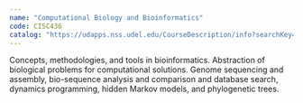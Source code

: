```yaml
---
name: "Computational Biology and Bioinformatics"
code: CISC436
catalog: "https://udapps.nss.udel.edu/CourseDescription/info?searchKey=2020%7cCISC436"
---
```


Concepts, methodologies, and tools in bioinformatics. Abstraction of biological problems for computational solutions. Genome sequencing and assembly, bio-sequence analysis and comparison and database search, dynamics programming, hidden Markov models, and phylogenetic trees.